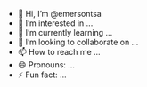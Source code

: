 - 👋 Hi, I’m @emersontsa
- 👀 I’m interested in ... 
- 🌱 I’m currently learning ...
- 💞️ I’m looking to collaborate on ...
- 📫 How to reach me ...
- 😄 Pronouns: ...
- ⚡ Fun fact: ...

<!---
emersontsa/emersontsa is a ✨ special ✨ repository because its `README.md` (this file) appears on your GitHub profile.
You can click the Preview link to take a look at your changes.
--->
